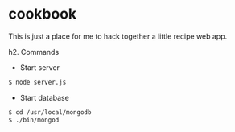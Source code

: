 cookbook
========

This is just a place for me to hack together a little recipe web app.

h2. Commands

- Start server
```bash
$ node server.js
```

- Start database
```bash
$ cd /usr/local/mongodb
$ ./bin/mongod
```
